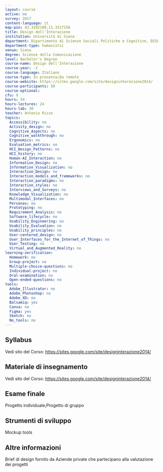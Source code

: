 ```yaml
---
layout: course
active: no
survey: 2017
content-language: it
map-pin: 43.3192189,11.3317156
title: Design dell'Interazione
institution: Università di Siena
department: Dipartimento di Scienze Sociali Politiche e Cognitive, DISPOC
department-type: humanistic
venue: Siena
degree: Scienze della Comunicazione
level: Bachelor's Degree
course-name: Design dell'Interazione
course-year: -2
course-language: Italiano
course-type: In presenza;Da remoto
course-website: https://sites.google.com/site/designinterazione2014/
course-participants: 50
course-optional: 
cfu: 9
hours: 54
hours-lectures: 24
hours-lab: 30
teacher: Antonio Rizzo
topics: 
  Accessibility: no 
  Activity_design: no 
  Cognitive_Aspects: no 
  Cognitive_walkthrough: no 
  Ergonomics: no 
  Evaluation_metrics: no 
  HCI_Design_Patterns: no 
  HCI_history: no 
  Human-AI_Interaction: no 
  Information_Design: no 
  Information_Visualization: no 
  Interaction_Design: no 
  Interaction_models_and_frameworks: no 
  Interaction_paradigms: no 
  Interaction_styles: no 
  Interviews_and_Surveys: no 
  Knowledge_Visualization: no 
  Multimodal_Interfaces: no 
  Personas: no 
  Prototyping: no 
  Requirement_Analysis: no 
  Software_lifecycle: no 
  Usability_Engineering: no 
  Usability_Evaluation: no 
  Usability_principles: no 
  User-centered_design: no 
  User_Interfaces_for_the_Internet_of_Things: no 
  User_Testing: no 
  Virtual_and_Augmented_Reality: no 
learning-verification: 
  Homework: no 
  Group-project: no 
  Multiple-choice-questions: no 
  Individual-project: no 
  Oral-examination: no 
  Open-ended-questions: no 
tools: 
  Adobe_Illustrator: no 
  Adobe_Photoshop: no 
  Adobe_XD: no 
  Balsamiq: yes 
  Canva: no 
  Figma: yes 
  Sketch: no 
  No_tools: no 
---
```



## Syllabus 
Vedi sito del Corso:
https://sites.google.com/site/designinterazione2014/

## Materiale di insegnamento 
Vedi sito del Corso:
https://sites.google.com/site/designinterazione2014/

## Esame finale 
Progetto individuale;Progetto di gruppo

## Strumenti di sviluppo 
Mockup tools

## Altre informazioni 
Brief di design fornito da Aziende private che partecipano alla valutazione dei progetti
